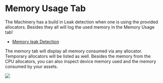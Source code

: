 # Memory Usage Tab

The Machinery has a build in Leak detection when one is using the provided allocators. Besides they all will log the used memory in the Memory Usage tab!

- [Memory leak Detection]({{docs}}foundation/memory_tracker.h.html#memory_tracker.h)

The memory tab will display all memory consumed via any allocator. Temporary allocators will be listed as well. Besides the memory from the CPU allocators, you can also inspect device memory used and the memory consumed by your assets.

![](https://paper-attachments.dropbox.com/s_5086E710AFB88B222C81207791AF7092731DB9D2900AFABEA044A0AC0B80DFFB_1625603084539_image.png)

